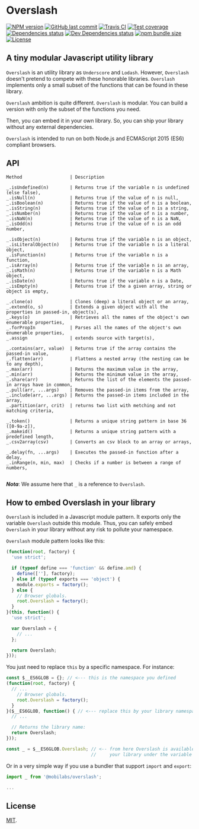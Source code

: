 # Overslash

[![NPM version][npm-image]][npm-url]
[![GitHub last commit][commit-image]][commit-url]
[![Travis CI][travis-image]][travis-url]
[![Test coverage][coveralls-image]][coveralls-url]
[![Dependencies status][dependencies-image]][dependencies-url]
[![Dev Dependencies status][devdependencies-image]][devdependencies-url]
[![npm bundle size][npm-bundle-size-image]][npm-bundle-size-url]
[![License][license-image]](LICENSE.md)


## A tiny modular Javascript utility library

`Overslash` is an utility library as `Underscore` and `Lodash`. However, `Overslash` doesn't pretend to compete with these honorable libraries. `Overslash` implements only a small subset of the functions that can be found in these library.

`Overslash` ambition is quite different. `Overslash` is modular. You can build a version with only the subset of the functions you need.

Then, you can embed it in your own library. So, you can ship your library without any external dependencies.

`Overslash` is intended to run on both Node.js and ECMAScript 2015 (ES6) compliant browsers.


## API

```
Method                  | Description
```
```
_.isUndefined(n)        | Returns true if the variable n is undefined (else false),
_.isNull(n)             | Returns true if the value of n is null,
_.isBoolean(n)          | Returns true if the value of n is a boolean,
_.isString(n)           | Returns true if the value of n is a string,
_.isNumber(n)           | Returns true if the value of n is a number,
_.isNaN(n)              | Returns true if the value of n is a NaN,
_.isOdd(n)              | Returns true if the value of n is an odd number,

_.isObject(n)           | Returns true if the variable n is an object,
_.isLiteralObject(n)    | Returns true if the variable n is a literal object,
_.isFunction(n)         | Returns true if the variable n is a function,
_.isArray(n)            | Returns true if the variable n is an array,
_.isMath(n)             | Returns true if the variable n is a Math object,
_.isDate(n)             | Returns true if the variable n is a Date,
_.isEmpty(n)            | Returns true if the a given array, string or object is empty,

_.clone(o)              | Clones (deep) a literal object or an array,
_.extend(o, s)          | Extends a given object with all the properties in passed-in, object(s),
_.keys(o)               | Retrieves all the names of the object's own enumerable properties,
_.forPropIn             | Parses all the names of the object's own enumerable properties,
_.assign                | extends source with target(s),

_.contains(arr, value)  | Returns true if the array contains the passed-in value,
_.flatten(arr)          | Flattens a nested array (the nesting can be to any depth),
_.max(arr)              | Returns the maximum value in the array,
_.min(arr)              | Returns the minimum value in the array,
_.share(arr)            | Returns the list of the elements the passed-in arrays have in common,
_.pull(arr, ...args)    | Removes the passed-in items from the array,
_.include(arr, ...args) | Returns the passed-in items included in the array,
_.partition(arr, crit)  | returns two list with metching and not matching criteria,

_.token()               | Returns a unique string pattern in base 36 ([0-9a-z]),
_.makeid()              | Returns a unique string pattern with a predefined length,
_.csv2array(csv)        | Converts an csv block to an array or arrays,

_.delay(fn, ...args)    | Executes the passed-in function after a delay,
_.inRange(n, min, max)  | Checks if a number is between a range of numbers,


```

***Nota***:
We assume here that `_` is a reference to `Overslash`.


## How to embed Overslash in your library

`Overslash` is included in a Javascript module pattern. It exports only the variable `Overslash` outside this module. Thus, you can safely embed `Overslash` in your library without any risk to pollute your namespace.

`Overslash` module pattern looks like this:
```js
(function(root, factory) {
  'use strict';

  if (typeof define === 'function' && define.amd) {
    define([''], factory);
  } else if (typeof exports === 'object') {
    module.exports = factory();
  } else {
    // Browser globals.
    root.Overslash = factory();
  }
}(this, function() {
  'use strict';

  var Overslash = {
    // ...
  };

  return Overslash;
}));
```

You just need to replace `this` by a specific namespace. For instance:
```js
const $__ES6GLOB = {}; // <--- this is the namespace you defined
(function(root, factory) {
  // ...
    // Browser globals.
    root.Overslash = factory();
  }
}($__ES6GLOB, function() { // <--- replace this by your library namespace
  // ...

  // Returns the library name:
  return Overslash;
}));

const _ = $__ES6GLOB.Overslash; // <-- from here Overslash is available in
                                //     your library under the variable '_'
```

Or in a very simple way if you use a bundler that support `import` and `export`:

```js
import _ from '@mobilabs/overslash';

...

```


## License

[MIT](LICENSE.md).

<!--- URls -->

[npm-image]: https://img.shields.io/npm/v/@mobilabs/overslash.svg?style=flat-square
[release-image]: https://img.shields.io/github/release/jclo/overslash.svg?include_prereleases&style=flat-square
[commit-image]: https://img.shields.io/github/last-commit/jclo/overslash.svg?style=flat-square
[travis-image]: https://img.shields.io/travis/jclo/overslash.svg?style=flat-square
[coveralls-image]: https://img.shields.io/coveralls/jclo/overslash/master.svg?style=flat-square
[dependencies-image]: https://david-dm.org/jclo/overslash/status.svg?theme=shields.io
[devdependencies-image]: https://david-dm.org/jclo/overslash/dev-status.svg?theme=shields.io
[npm-bundle-size-image]: https://img.shields.io/bundlephobia/minzip/@mobilabs/overslash.svg?style=flat-square
[license-image]: https://img.shields.io/npm/l/@mobilabs/overslash.svg?style=flat-square

[npm-url]: https://www.npmjs.com/package/@mobilabs/overslash
[release-url]: https://github.com/jclo/overslash/tags
[commit-url]: https://github.com/jclo/overslash/commits/master
[travis-url]: https://travis-ci.org/jclo/overslash
[coveralls-url]: https://coveralls.io/github/jclo/overslash?branch=master
[dependencies-url]: https://david-dm.org/jclo/overslash
[devdependencies-url]: https://david-dm.org/jclo/overslash?type=dev
[license-url]: http://opensource.org/licenses/MIT
[npm-bundle-size-url]: https://img.shields.io/bundlephobia/minzip/@mobilabs/overslash
